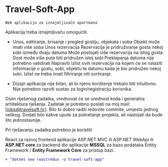 # Travel-Soft-App

`Web aplikaciju za iznajmljivače apartmana`

Aplikacija treba iznajmljivaču omogućiti.

+ Unos, editiranje, brisanje i pregled gostiju, objekata i soba Objekt može imati više soba Unos rezervacija Rezervacija je pridruživanje gosta nekoj sobi između dvaju datuma Može postojati više rezervacija na istog gosta Gost može više puta biti pridružen istoj sobi Preklapanja datuma nije potrebno validirati Napraviti izlist svih rezervacija na kojem će se nalaziti informacije o gostu, sobi, objektu te datumu kada je bio pridružen nekoj sobi. Izlist ne treba imati filtriranje niti sortiranje.

+ Dizajn aplikacije nije bitan, ali bi njeno korištenje trebalo biti intuitivno. Nije potrebno razviti sustav za login/registraciju korisnika. 

Osim riješenog zadatka, vrednovat će se urednost koda i generalna arhitektura rješenja. Zadatak je potrebno poslati na moj mail: [jobs@travelsoft.hr]. Bilo bi dobro raditi redovite commite, umjesto jednog velikog. Dodati bilo kakve upute za pokretanje projekta, ali nastojati da bude što jednostavnije.

Pri rješavanju zadatka potrebno je koristiti

React za razvoj frontend aplikacije ASP.NET MVC ili ASP.NET WebApi ili **ASP.NET core** za backend dio aplikacije **MSSQL** za bazu podataka Entity Framework / **Entity Framework Core** za pristup bazi.

```diff
+ "dotnet new reactredux -o travel-soft-app"
```